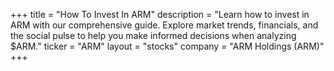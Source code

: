 +++
title = "How To Invest In ARM"
description = "Learn how to invest in ARM with our comprehensive guide. Explore market trends, financials, and the social pulse to help you make informed decisions when analyzing $ARM."
ticker = "ARM"
layout = "stocks"
company = "ARM Holdings (ARM)"
+++

